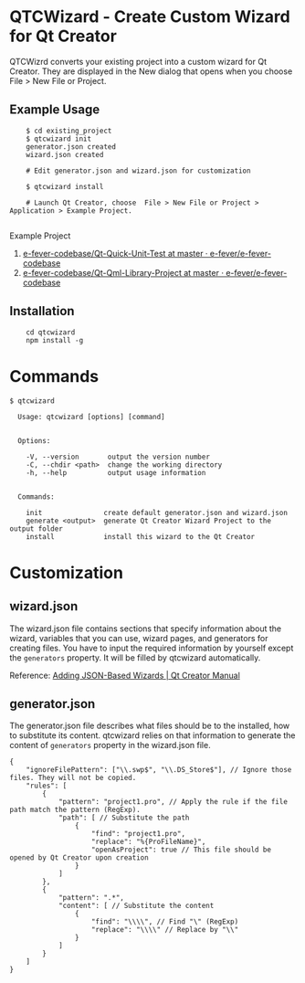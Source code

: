 QTCWizard - Create Custom Wizard for Qt Creator
======================

QTCWizrd converts your existing project into a custom wizard for Qt Creator. They are displayed in the New dialog that opens when you choose File > New File or Project.

Example Usage
------------

```
    $ cd existing_project
    $ qtcwizard init
    generator.json created
    wizard.json created
    
    # Edit generator.json and wizard.json for customization
    
    $ qtcwizard install
    
    # Launch Qt Creator, choose  File > New File or Project > Application > Example Project.
    
```

Example Project

 1. [e-fever-codebase/Qt-Quick-Unit-Test at master · e-fever/e-fever-codebase](https://github.com/e-fever/e-fever-codebase/tree/master/Qt-Quick-Unit-Test)
 1. [e-fever-codebase/Qt-Qml-Library-Project at master · e-fever/e-fever-codebase](https://github.com/e-fever/e-fever-codebase/tree/master/Qt-Qml-Library-Project)

Installation
------------

```
    cd qtcwizard
    npm install -g
```

Commands
========

```
$ qtcwizard

  Usage: qtcwizard [options] [command]


  Options:

    -V, --version       output the version number
    -C, --chdir <path>  change the working directory
    -h, --help          output usage information


  Commands:

    init               create default generator.json and wizard.json
    generate <output>  generate Qt Creator Wizard Project to the output folder
    install            install this wizard to the Qt Creator
```


Customization
==============

wizard.json
-----------

The wizard.json file contains sections that specify information about the wizard, variables that you can use, wizard pages, and generators for creating files. You have to input the required information by yourself except the `generators` property. It will be filled by qtcwizard automatically.

Reference: [Adding JSON-Based Wizards | Qt Creator Manual](http://doc.qt.io/qtcreator/creator-project-wizards-json.html)


generator.json
--------------

The generator.json file describes what files should be to the installed, how to substitute its content. qtcwizard relies on that information to generate the content of `generators` property in the wizard.json file.

```
{
    "ignoreFilePattern": ["\\.swp$", "\\.DS_Store$"], // Ignore those files. They will not be copied.
    "rules": [
        {
            "pattern": "project1.pro", // Apply the rule if the file path match the pattern (RegExp).
            "path": [ // Substitute the path
                {
                    "find": "project1.pro",
                    "replace": "%{ProFileName}",
                    "openAsProject": true // This file should be opened by Qt Creator upon creation
                }
            ]
        },
        {
            "pattern": ".*",
            "content": [ // Substitute the content
                {
                    "find": "\\\\", // Find "\" (RegExp)
                    "replace": "\\\\" // Replace by "\\"
                }
            ]
        }
    ]
}
````
